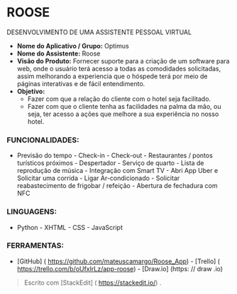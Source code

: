 
# ROOSE

DESENVOLVIMENTO DE UMA ASSISTENTE PESSOAL VIRTUAL

- **Nome do Aplicativo / Grupo:** Optimus 
- **Nome do Assistente:** Roose
- **Visão do Produto:** Fornecer suporte para a criação de um software para web, onde o usuário terá acesso a todas as comodidades solicitadas, assim melhorando a experiencia que o hóspede terá por meio de páginas interativas e de fácil entendimento.
- **Objetivo:**
  - Fazer com que a relação do cliente com o
hotel seja facilitado. 
  - Fazer com que o cliente tenha as facilidades
na palma da mão, ou seja, ter acesso a ações
que melhore a sua experiência no nosso hotel.                           
 
 
                                                                                                     

### FUNCIONALIDADES:

- Previsão do tempo - Check-in - Check-out - Restaurantes / pontos turísticos próximos - Despertador - Serviço de quarto - Lista de reprodução de música - Integração com Smart TV - Abri App Uber e Solicitar uma corrida - Ligar Ar-condicionado - Solicitar reabastecimento de frigobar / refeição - Abertura de fechadura com NFC











### LINGUAGENS:
- Python - XHTML - CSS - JavaScript




### FERRAMENTAS:
- [GitHub] ( https://github.com/mateuscamargo/Roose_App) - [Trello] ( https://trello.com/b/oUfxIrLz/app-roose) - [Draw.io] (https: // draw .io)


 







> Escrito com [StackEdit] ( https://stackedit.io/) .
<!--stackedit_data:
eyJoaXN0b3J5IjpbMTMwODQ3MTQwLDYwMzAzMzIzNCwxMjY2MT
MwMzk0LDQxMzA1MTY3OSwyMDcxNjA3NDQ5LDEyMjcxNDEyODYs
LTQ5ODc3Mzk4OSwxMjMyMTgzNjAxXX0=
-->